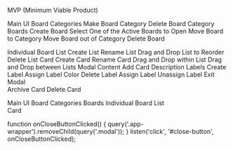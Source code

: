 MVP (Minimum Viable Product)

Main UI
    Board Categories
        Make Board Category
        Delete Board Category
    Boards
        Create Board
        Select One of the Active Boards to Open
        Move Board to Category
        Move Board out of Category
        Delete Board

Individual Board
    List
        Create List
        Rename List
        Drag and Drop List to Reorder
        Delete List
    Card
        Create Card
        Rename Card
        Drag and Drop within List
        Drag and Drop between Lists
        Modal Content
            Add Card Description
            Labels
                Create Label
                Assign Label Color
                Delete Label
            Assign Label
            Unassign Label
            Exit Modal  
        Archive Card
        Delete Card




Main UI
    Board Categories
        Boards
            Individual Board
                List  
                    Card
        


function onCloseButtonClicked() {
    query('.app-wrapper').removeChild(query('.modal'));
  }
  listen('click', '#close-button', onCloseButtonClicked);
